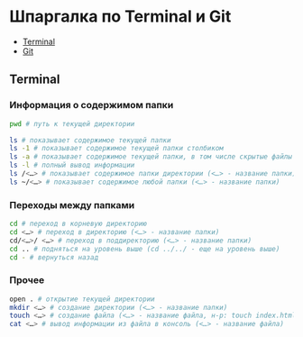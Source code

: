 # Шпаргалка по Terminal и Git

*   [Terminal](https://github.com/sokolovav2016/crib-sheets/tree/master/terminal-and-git#Terminal)
*   [Git](https://github.com/sokolovav2016/crib-sheets/tree/master/terminal-and-git#Git)


## Terminal

### Информация о содержимом папки

``` bash
pwd # путь к текущей директории

ls # показывает содержимое текущей папки
ls -1 # показывает содержимое текущей папки столбиком
ls -a # показывает содержимое текущей папки, в том числе скрытые файлы
ls -l # полный вывод информации
ls /<…> # показывает содержимое папки директории (<…> - название папки)
ls ~/<…> # показывает содержимое любой папки (<…> - название папки)
```


### Переходы между папками

``` bash
cd # переход в корневую директорию
cd <…> # переход в директорию (<…> - название папки)
cd/<…>/ <…> # переход в поддиректорию (<…> - название папки)
cd .. # подняться на уровень выше (cd ../../ - еще на уровень выше)
cd - # вернуться назад
```


### Прочее

``` bash
open . # открытие текущей директории
mkdir <…> # создание директории (<…> - название папки)
touch <…> # создание файла (<…> - название файла, н-р: touch index.html)
cat <…> # вывод информации из файла в консоль (<…> - название файла)
```
